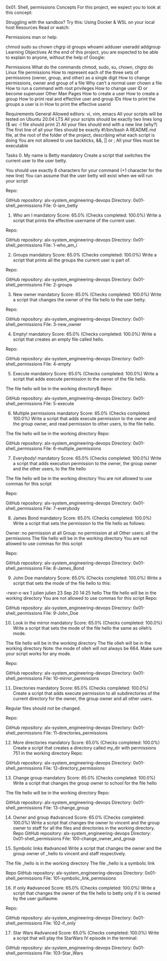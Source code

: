 0x01. Shell, permissions
Concepts
For this project, we expect you to look at this concept:

Struggling with the sandbox? Try this: Using Docker & WSL on your local host
Resources
Read or watch:

Permissions
man or help:

chmod
sudo
su
chown
chgrp
id
groups
whoami
adduser
useradd
addgroup
Learning Objectives
At the end of this project, you are expected to be able to explain to anyone, without the help of Google:

Permissions
What do the commands chmod, sudo, su, chown, chgrp do
Linux file permissions
How to represent each of the three sets of permissions (owner, group, and other) as a single digit
How to change permissions, owner and group of a file
Why can’t a normal user chown a file
How to run a command with root privileges
How to change user ID or become superuser
Other Man Pages
How to create a user
How to create a group
How to print real and effective user and group IDs
How to print the groups a user is in
How to print the effective userid

Requirements
General
Allowed editors: vi, vim, emacs
All your scripts will be tested on Ubuntu 20.04 LTS
All your scripts should be exactly two lines long ($ wc -l file should print 2)
All your files should end with a new line (why?)
The first line of all your files should be exactly #!/bin/bash
A README.md file, at the root of the folder of the project, describing what each script is doing
You are not allowed to use backticks, &&, || or ;
All your files must be executable

Tasks
0. My name is Betty
mandatory
Create a script that switches the current user to the user betty.

You should use exactly 8 characters for your command (+1 character for the new line)
You can assume that the user betty will exist when we will run your script

Repo:

GitHub repository: alx-system_engineering-devops
Directory: 0x01-shell_permissions
File: 0-iam_betty

1. Who am I
mandatory
Score: 65.0% (Checks completed: 100.0%)
Write a script that prints the effective username of the current user.

Repo:

GitHub repository: alx-system_engineering-devops
Directory: 0x01-shell_permissions
File: 1-who_am_i

2. Groups
mandatory
Score: 65.0% (Checks completed: 100.0%)
Write a script that prints all the groups the current user is part of.

Repo:

GitHub repository: alx-system_engineering-devops
Directory: 0x01-shell_permissions
File: 2-groups

3. New owner
mandatory
Score: 65.0% (Checks completed: 100.0%)
Write a script that changes the owner of the file hello to the user betty.

Repo:

GitHub repository: alx-system_engineering-devops
Directory: 0x01-shell_permissions
File: 3-new_owner

4. Empty!
mandatory
Score: 65.0% (Checks completed: 100.0%)
Write a script that creates an empty file called hello.

Repo:

GitHub repository: alx-system_engineering-devops
Directory: 0x01-shell_permissions
File: 4-empty
    
5. Execute
mandatory
Score: 65.0% (Checks completed: 100.0%)
Write a script that adds execute permission to the owner of the file hello.

The file hello will be in the working directory$ 
Repo:

GitHub repository: alx-system_engineering-devops
Directory: 0x01-shell_permissions
File: 5-execute
    
6. Multiple permissions
mandatory
Score: 65.0% (Checks completed: 100.0%)
Write a script that adds execute permission to the owner and the group owner, and read permission to other users, to the file hello.

The file hello will be in the working directory
Repo:

GitHub repository: alx-system_engineering-devops
Directory: 0x01-shell_permissions
File: 6-multiple_permissions
    
7. Everybody!
mandatory
Score: 65.0% (Checks completed: 100.0%)
Write a script that adds execution permission to the owner, the group owner and the other users, to the file hello

The file hello will be in the working directory
You are not allowed to use commas for this script

Repo:

GitHub repository: alx-system_engineering-devops
Directory: 0x01-shell_permissions
File: 7-everybody
    
8. James Bond
mandatory
Score: 65.0% (Checks completed: 100.0%)
Write a script that sets the permission to the file hello as follows:

Owner: no permission at all
Group: no permission at all
Other users: all the permissions
The file hello will be in the working directory You are not allowed to use commas for this script
 
Repo:

GitHub repository: alx-system_engineering-devops
Directory: 0x01-shell_permissions
File: 8-James_Bond
    
9. John Doe
mandatory
Score: 65.0% (Checks completed: 100.0%)
Write a script that sets the mode of the file hello to this:

-rwxr-x-wx 1 julien julien 23 Sep 20 14:25 hello
The file hello will be in the working directory
You are not allowed to use commas for this script
Repo:

GitHub repository: alx-system_engineering-devops
Directory: 0x01-shell_permissions
File: 9-John_Doe
    
10. Look in the mirror
mandatory
Score: 65.0% (Checks completed: 100.0%)
Write a script that sets the mode of the file hello the same as olleh’s mode.

The file hello will be in the working directory
The file olleh will be in the working directory 
Note: the mode of olleh will not always be 664. Make sure your script works for any mode.

Repo:

GitHub repository: alx-system_engineering-devops
Directory: 0x01-shell_permissions
File: 10-mirror_permissions
    
11. Directories
mandatory
Score: 65.0% (Checks completed: 100.0%)
Create a script that adds execute permission to all subdirectories of the current directory for the owner, the group owner and all other users.

Regular files should not be changed.

Repo:

GitHub repository: alx-system_engineering-devops
Directory: 0x01-shell_permissions
File: 11-directories_permissions
    
12. More directories
mandatory
Score: 65.0% (Checks completed: 100.0%)
Create a script that creates a directory called my_dir with permissions 751 in the working directory
Repo:

GitHub repository: alx-system_engineering-devops
Directory: 0x01-shell_permissions
File: 12-directory_permissions
    
13. Change group
mandatory
Score: 65.0% (Checks completed: 100.0%)
Write a script that changes the group owner to school for the file hello

The file hello will be in the working directory
Repo:

GitHub repository: alx-system_engineering-devops
Directory: 0x01-shell_permissions
File: 13-change_group
    
14. Owner and group
#advanced
Score: 65.0% (Checks completed: 100.0%)
Write a script that changes the owner to vincent and the group owner to staff for all the files and directories in the working directory. 
Repo
GitHub repository: alx-system_engineering-devops
Directory: 0x01-shell_permissions
File: 100-change_owner_and_group
    
15. Symbolic links
#advanced
Write a script that changes the owner and the group owner of _hello to vincent and staff respectively.

The file _hello is in the working directory
The file _hello is a symbolic link

Repo
GitHub repository: alx-system_engineering-devops
Directory: 0x01-shell_permissions
File: 101-symbolic_link_permissions
    
16. If only
#advanced
Score: 65.0% (Checks completed: 100.0%)
Write a script that changes the owner of the file hello to betty only if it is owned by the user guillaume.


Repo:

GitHub repository: alx-system_engineering-devops
Directory: 0x01-shell_permissions
File: 102-if_only
    
17. Star Wars
#advanced
Score: 65.0% (Checks completed: 100.0%)
Write a script that will play the StarWars IV episode in the terminal:

GitHub repository: alx-system_engineering-devops
Directory: 0x01-shell_permissions
File: 103-Star_Wars
    

